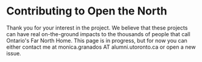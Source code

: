 # Contributing to Open the North 

Thank you for your interest in the project. We believe that these projects can have real on-the-ground impacts to the thousands of people that call Ontario's Far North Home. This page is in progress, but for now you can either contact me at monica.granados AT alumni.utoronto.ca or open a new issue.  
